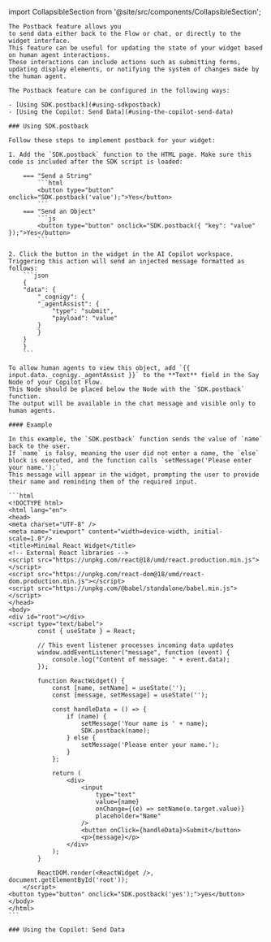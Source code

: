 import CollapsibleSection from '@site/src/components/CollapsibleSection';

    The Postback feature allows you
    to send data either back to the Flow or chat, or directly to the widget interface.
    This feature can be useful for updating the state of your widget based on human agent interactions.
    These interactions can include actions such as submitting forms,
    updating display elements, or notifying the system of changes made by the human agent.

    The Postback feature can be configured in the following ways:

    - [Using SDK.postback](#using-sdkpostback)
    - [Using the Copilot: Send Data](#using-the-copilot-send-data)

    ### Using SDK.postback

    Follow these steps to implement postback for your widget:

    1. Add the `SDK.postback` function to the HTML page. Make sure this code is included after the SDK script is loaded:

        === "Send a String"
            ```html
            <button type="button" onclick="SDK.postback('value');">Yes</button>
            ```
        === "Send an Object"
            ```js
            <button type="button" onclick="SDK.postback({ "key": "value" });">Yes</button>
            ```

    2. Click the button in the widget in the AI Copilot workspace. Triggering this action will send an injected message formatted as follows:
        ```json
        {
        "data": {
            "_cognigy": {
            "_agentAssist": {
                "type": "submit",
                "payload": "value"
            }
            }
        }
        }
        ```

    To allow human agents to view this object, add `{{ input.data._cognigy._agentAssist }}` to the **Text** field in the Say Node of your Copilot Flow. 
    This Node should be placed below the Node with the `SDK.postback` function. 
    The output will be available in the chat message and visible only to human agents.

    #### Example

    In this example, the `SDK.postback` function sends the value of `name` back to the user.
    If `name` is falsy, meaning the user did not enter a name, the `else` block is executed, and the function calls `setMessage('Please enter your name.');`.
    This message will appear in the widget, prompting the user to provide their name and reminding them of the required input.

    ```html
    <!DOCTYPE html>
    <html lang="en">
    <head>
    <meta charset="UTF-8" />
    <meta name="viewport" content="width=device-width, initial-scale=1.0"/>
    <title>Minimal React Widget</title>
    <!-- External React libraries -->
    <script src="https://unpkg.com/react@18/umd/react.production.min.js"></script>
    <script src="https://unpkg.com/react-dom@18/umd/react-dom.production.min.js"></script>
    <script src="https://unpkg.com/@babel/standalone/babel.min.js"></script>
    </head>
    <body>
    <div id="root"></div>
    <script type="text/babel">
            const { useState } = React;

            // This event listener processes incoming data updates
            window.addEventListener("message", function (event) {
                console.log("Content of message: " + event.data);
            });

            function ReactWidget() {
                const [name, setName] = useState('');
                const [message, setMessage] = useState('');

                const handleData = () => {
                    if (name) {
                        setMessage('Your name is ' + name);
                        SDK.postback(name);
                    } else {
                        setMessage('Please enter your name.');
                    }
                };

                return (
                    <div>
                        <input
                            type="text"
                            value={name}
                            onChange={(e) => setName(e.target.value)}
                            placeholder="Name"
                        />
                        <button onClick={handleData}>Submit</button>
                        <p>{message}</p>
                    </div>
                );
            }

            ReactDOM.render(<ReactWidget />, document.getElementById('root'));
        </script>
    <button type="button" onclick="SDK.postback('yes');">yes</button>
    </body>
    </html>
    ```

    ### Using the Copilot: Send Data